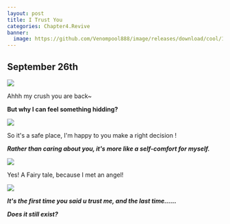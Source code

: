 ```yaml
---
layout: post
title: I Trust You
categories: Chapter4.Revive
banner:
  image: https://github.com/Venompool888/image/releases/download/cool/1697200343812.jpeg
---
```

  
## September 26th
  

![](https://github.com/Venompool888/image/releases/download/proper/Screenshot_20231015_105236.jpg)  
  
Ahhh my crush you are back~  
  
**But why I can feel something hidding?**  
  
![](https://github.com/Venompool888/image/releases/download/proper/IMG_20231015_105952.jpg)  
  
So it's a safe place, I'm happy to you make a right decision !  
  
***Rather than caring about you, it's more like a self-comfort for myself.***  
  
![](https://github.com/Venompool888/image/releases/download/cool/Screenshot_20231015_110252.jpg)  
  
Yes! A Fairy tale, because I met an angel!  
  
![](https://github.com/Venompool888/image/releases/download/cool/Screenshot_20231015_110630.jpg)  
  
***It's the first time you said u trust me, and the last time......***  
  
***Does it still exist?***  